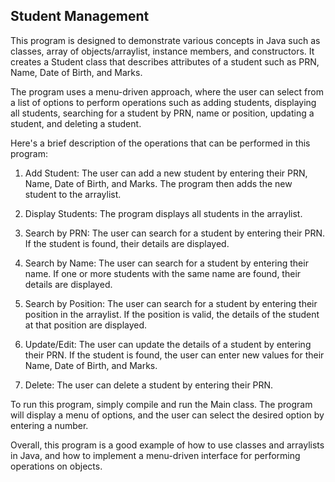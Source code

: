 ## Student Management

This program is designed to demonstrate various concepts in Java such as classes, array of objects/arraylist, instance members, and constructors. It creates a Student class that describes attributes of a student such as PRN, Name, Date of Birth, and Marks.

The program uses a menu-driven approach, where the user can select from a list of options to perform operations such as adding students, displaying all students, searching for a student by PRN, name or position, updating a student, and deleting a student.

Here's a brief description of the operations that can be performed in this program:

1. Add Student: The user can add a new student by entering their PRN, Name, Date of Birth, and Marks. The program then adds the new student to the arraylist.

2. Display Students: The program displays all students in the arraylist.

3. Search by PRN: The user can search for a student by entering their PRN. If the student is found, their details are displayed.

4. Search by Name: The user can search for a student by entering their name. If one or more students with the same name are found, their details are   displayed.

5. Search by Position: The user can search for a student by entering their position in the arraylist. If the position is valid, the details of the student at that position are displayed.

6. Update/Edit: The user can update the details of a student by entering their PRN. If the student is found, the user can enter new values for their Name, Date of Birth, and Marks.

7. Delete: The user can delete a student by entering their PRN.

To run this program, simply compile and run the Main class. The program will display a menu of options, and the user can select the desired option by entering a number.

Overall, this program is a good example of how to use classes and arraylists in Java, and how to implement a menu-driven interface for performing operations on objects.
